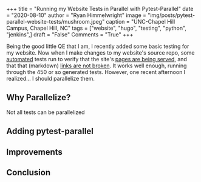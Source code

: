 +++
title   = "Running my Website Tests in Parallel with Pytest-Parallel"
date    = "2020-08-10"
author  = "Ryan Himmelwright"
image   = "img/posts/pytest-parallel-website-tests/mushroom.jpeg"
caption = "UNC-Chapel Hill Campus, Chapel Hill, NC"
tags    = ["website", "hugo", "testing", "python", "jenkins",]
draft   = "False"
Comments = "True"
+++

Being the good little QE that I am, I recently added some basic testing for my
website. Now when I make changes to my website's source repo, some
[automated](/post/creating-tests-ci) tests run to verify that the site's [pages
are being served](/post/creating-website-tests-pages/), and that that
(markdown) [links are not broken](/post/creating-website-tests-links). It works
well enough, running through the 450 or so generated tests. However, one recent
afternoon I realized... I should parallelize them.

<!--more-->

## Why Parallelize?

Not all tests can be parallelized

## Adding pytest-parallel



## Improvements


## Conclusion
